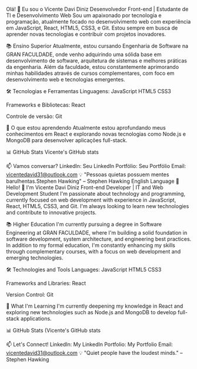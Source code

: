 Olá! 👋 Eu sou o Vicente Davi Diniz
Desenvolvedor Front-end | Estudante de TI e Desenvolvimento Web
Sou um apaixonado por tecnologia e programação, atualmente focado no desenvolvimento web com experiência em JavaScript, React, HTML5, CSS3, e Git. Estou sempre em busca de aprender novas tecnologias e contribuir com projetos inovadores.

📚 Ensino Superior
Atualmente, estou cursando Engenharia de Software na GRAN FACULDADE, onde venho adquirindo uma sólida base em desenvolvimento de software, arquitetura de sistemas e melhores práticas da engenharia. Além da faculdade, estou constantemente aprimorando minhas habilidades através de cursos complementares, com foco em desenvolvimento web e tecnologias emergentes.

🛠️ Tecnologias e Ferramentas
Linguagens:
JavaScript HTML5 CSS3

Frameworks e Bibliotecas:
React

Controle de versão:
Git

🌱 O que estou aprendendo
Atualmente estou aprofundando meus conhecimentos em React e explorando novas tecnologias como Node.js e MongoDB para desenvolver aplicações full-stack.

📊 GitHub Stats
Vicente's GitHub stats

📫 Vamos conversar?
LinkedIn: Seu LinkedIn
Portfólio: Seu Portfólio
Email: vicentedavid31@outlook.com
💡 "Pessoas quietas possuem mentes barulhentas.Stephen Hawking" – Stephen Hawking
English Language 🗽
Hello! 👋 I'm Vicente Davi Diniz
Front-end Developer | IT and Web Development Student
I'm passionate about technology and programming, currently focused on web development with experience in JavaScript, React, HTML5, CSS3, and Git. I'm always looking to learn new technologies and contribute to innovative projects.

📚 Higher Education
I'm currently pursuing a degree in Software Engineering at GRAN FACULDADE, where I'm building a solid foundation in software development, system architecture, and engineering best practices. In addition to my formal education, I'm constantly enhancing my skills through complementary courses, with a focus on web development and emerging technologies.

🛠️ Technologies and Tools
Languages:
JavaScript HTML5 CSS3

Frameworks and Libraries:
React

Version Control:
Git

🌱 What I'm Learning
I'm currently deepening my knowledge in React and exploring new technologies such as Node.js and MongoDB to develop full-stack applications.

📊 GitHub Stats
(Vicente's GitHub stats

📫 Let's Connect!
LinkedIn: My LinkedIn
Portfolio: My Portfolio
Email: vicentedavid31@outlook.com
💡 "Quiet people have the loudest minds." – Stephen Hawking